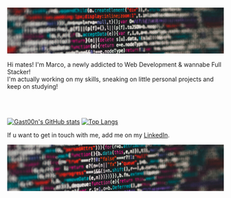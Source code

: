 ![Gast00n's header](https://github.com/Gast00n/Gast00n/blob/main/images/scala01.png)

Hi mates! I'm Marco, a newly addicted to Web Development & wannabe Full Stacker!<br>
I'm actually working on my skills, sneaking on little personal projects and keep on studying!<br><br><br><br>

[![Gast00n's GitHub stats](https://github-readme-stats.vercel.app/api?username=Gast00n&show_icons=true&theme=cobalt)](https://github.com/Gast00n/github-readme-stats)
[![Top Langs](https://github-readme-stats.vercel.app/api/top-langs/?username=Gast00n&layout=compact&theme=cobalt)](https://github.com/Gast00n/github-readme-stats)


<!-- Social -->
If u want to get in touch with me, add me on my <a href="https://www.linkedin.com/in/giuliettidev/">LinkedIn</a>.

![Gast00n's footer](https://github.com/Gast00n/Gast00n/blob/main/images/scala02.png)



